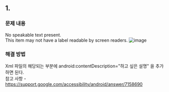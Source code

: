 ## 1. 
### 문제 내용
No speakable text present.   
This item may not have a label readable by screen readers. 
![image](https://user-images.githubusercontent.com/50148363/193399832-fa6029f7-2fe8-45e0-bb14-618f275ade50.png)

### 해결 방법
Xml 파일의 해당되는 부분에 android:contentDescription="하고 싶은 설명" 을 추가하면 된다.   
참고 사항 - https://support.google.com/accessibility/android/answer/7158690
